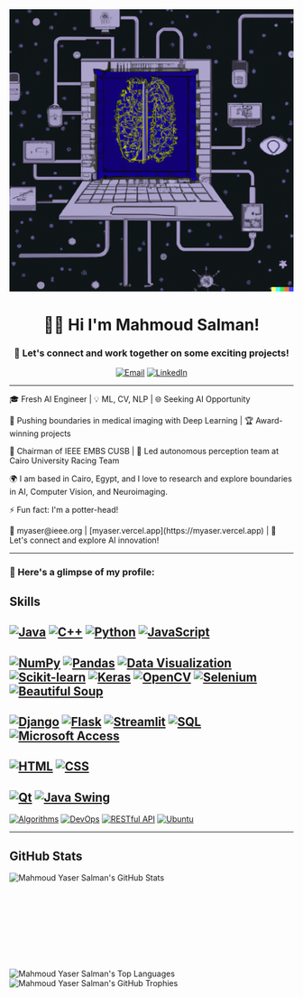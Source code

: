 <div align="center">
  <img src="assets\main.png" height="500" width="1200">
<h1>👋🏼 Hi I'm Mahmoud Salman! </h1>
  <h3>👯 Let's connect and work together on some exciting projects!</h3>
  <a href="mailto:myaser@ieee.org"><img src="https://img.shields.io/badge/gmail-EA4335.svg?style=for-the-badge&logo=gmail&logoColor=white" alt="Email"></a>
  <a href="https://www.linkedin.com/in/mahmoud1yaser/"><img src="https://img.shields.io/badge/linkedin-%231DA1F2.svg?style=for-the-badge&logo=linkedin&logoColor=white" alt="LinkedIn"></a>
  <br>
</div>
<hr>
  <p> 🎓 Fresh AI Engineer | 💡 ML, CV, NLP | 🌐 Seeking AI Opportunity </p>

  <p> 🚀 Pushing boundaries in medical imaging with Deep Learning | 🏆 Award-winning projects </p>

  <p> 💼 Chairman of IEEE EMBS CUSB | 🔧 Led autonomous perception team at Cairo University Racing Team </p>
  
  <p>🌍 I am based in Cairo, Egypt, and I love to research and explore boundaries in AI, Computer Vision, and Neuroimaging.</p>
  
  <p>⚡ Fun fact: I'm a potter-head!</p>

  <p> 📩 myaser@ieee.org | [myaser.vercel.app](https://myaser.vercel.app) | 🤝 Let's connect and explore AI innovation! </p>
<hr>
  <h3>👀 Here's a glimpse of my profile:</h3>

## Skills
[![Java](https://img.shields.io/badge/Java-007396?style=for-the-badge&logo=java&logoColor=white)](https://www.java.com/)
[![C++](https://img.shields.io/badge/C++-00599C?style=for-the-badge&logo=c%2B%2B&logoColor=white)](https://isocpp.org/)
[![Python](https://img.shields.io/badge/Python-3776AB?style=for-the-badge&logo=python&logoColor=white)](https://www.python.org/)
[![JavaScript](https://img.shields.io/badge/JavaScript-F7DF1E?style=for-the-badge&logo=javascript&logoColor=black)](https://developer.mozilla.org/en-US/docs/Web/JavaScript)
---
[![NumPy](https://img.shields.io/badge/NumPy-013243?style=for-the-badge&logo=numpy&logoColor=white)](https://numpy.org/)
[![Pandas](https://img.shields.io/badge/Pandas-150458?style=for-the-badge&logo=pandas&logoColor=white)](https://pandas.pydata.org/)
[![Data Visualization](https://img.shields.io/badge/Data%20Visualization-FFA500?style=for-the-badge&logo=tableau&logoColor=white)](https://www.tableau.com/)
[![Scikit-learn](https://img.shields.io/badge/Scikit--learn-F7931E?style=for-the-badge&logo=scikit-learn&logoColor=white)](https://scikit-learn.org/)
[![Keras](https://img.shields.io/badge/Keras-D00000?style=for-the-badge&logo=keras&logoColor=white)](https://keras.io/)
[![OpenCV](https://img.shields.io/badge/OpenCV-5C3EE8?style=for-the-badge&logo=opencv&logoColor=white)](https://opencv.org/)
[![Selenium](https://img.shields.io/badge/Selenium-43B02A?style=for-the-badge&logo=selenium&logoColor=white)](https://www.selenium.dev/)
[![Beautiful Soup](https://img.shields.io/badge/Beautiful%20Soup-4B8BBE?style=for-the-badge&logo=beautifulsoup&logoColor=white)](https://www.crummy.com/software/BeautifulSoup/)
---
[![Django](https://img.shields.io/badge/-Django-092E20?style=flat-square&logo=django&logoColor=white)](https://www.djangoproject.com/)
[![Flask](https://img.shields.io/badge/Flask-000000?style=for-the-badge&logo=flask&logoColor=white)](https://flask.palletsprojects.com/en/2.1.x/)
[![Streamlit](https://img.shields.io/badge/Streamlit-FF4B4B?style=for-the-badge&logo=streamlit&logoColor=white)](https://streamlit.io/)
[![SQL](https://img.shields.io/badge/SQL-CC2927?style=for-the-badge&logo=sql&logoColor=white)](https://en.wikipedia.org/wiki/SQL)
[![Microsoft Access](https://img.shields.io/badge/Microsoft%20Access-A4373A?style=for-the-badge&logo=microsoft-access&logoColor=white)](https://www.microsoft.com/en-us/microsoft-365/access)
---
[![HTML](https://img.shields.io/badge/-HTML-E34F26?style=flat-square&logo=html5&logoColor=white)](https://developer.mozilla.org/en-US/docs/Web/HTML) 
[![CSS](https://img.shields.io/badge/-CSS-1572B6?style=flat-square&logo=css3&logoColor=white)](https://developer.mozilla.org/en-US/docs/Web/CSS)
---
[![Qt](https://img.shields.io/badge/-Qt-41CD52?style=flat-square&logo=qt&logoColor=white)](https://www.qt.io/) 
[![Java Swing](https://img.shields.io/badge/-Java%20Swing-007396?style=flat-square&logo=java&logoColor=white)](https://docs.oracle.com/en/java/javase/11/docs/api/java.desktop/javax/swing/package-summary.html) 
---
[![Algorithms](https://img.shields.io/badge/-Algorithms-05122A?style=flat-square&logo=algorithmia&logoColor=white)](https://algorithmia.com/) 
[![DevOps](https://img.shields.io/badge/-DevOps-05122A?style=flat-square&logo=devops&logoColor=white)](https://aws.amazon.com/devops/what-is-devops/) 
[![RESTful API](https://img.shields.io/badge/-RESTful%20API-05122A?style=flat-square&logo=rest&logoColor=white)](https://restfulapi.net/)
[![Ubuntu](https://img.shields.io/badge/-Ubuntu-E95420?style=flat-square&logo=ubuntu&logoColor=white)](https://ubuntu.com/)
<hr>

## GitHub Stats

<div>
  <img height="170" align="left" src="https://github-readme-stats.vercel.app/api?username=mahmoud1yaser&count_private=true&include_all_commits=true&show_icons=true&line_height=27&theme=dark" alt="Mahmoud Yaser Salman's GitHub Stats" />
  <img src="https://github-readme-stats.vercel.app/api/top-langs/?username=mahmoud1yaser&hide=TeX&layout=compact&langs_count=8&theme=dark" alt="Mahmoud Yaser Salman's Top Languages" />
  <img src="https://github-profile-trophy.vercel.app/?username=mahmoud1yaser&theme=darkhub" alt="Mahmoud Yaser Salman's GitHub Trophies" /> 
</div>

